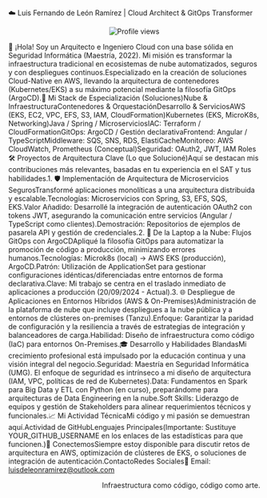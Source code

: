 ☁️ Luis Fernando de León Ramírez | Cloud Architect & GitOps Transformer<p align="center"><img src="https://www.google.com/search?q=https://komarev.com/ghpvc/%3Fusername%3DYOUR_GITHUB_USERNAME%26style%3Dfor-the-badge%26color%3Dblue" alt="Profile views" /></p>👋 ¡Hola! Soy un Arquitecto e Ingeniero Cloud con una base sólida en Seguridad Informática (Maestría, 2022). Mi misión es transformar la infraestructura tradicional en ecosistemas de nube automatizados, seguros y con despliegues continuos.Especializado en la creación de soluciones Cloud-Native en AWS, llevando la arquitectura de contenedores (Kubernetes/EKS) a su máximo potencial mediante la filosofía GitOps (ArgoCD).🧠 Mi Stack de Especialización (Soluciones)Nube & InfraestructuraContenedores & OrquestaciónDesarrollo & ServiciosAWS (EKS, EC2, VPC, EFS, S3, IAM, CloudFormation)Kubernetes (EKS, MicroK8s, Networking)Java / Spring / MicroserviciosIAC: Terraform / CloudFormationGitOps: ArgoCD / Gestión declarativaFrontend: Angular / TypeScriptMiddleware: SQS, SNS, RDS, ElastiCacheMonitoreo: AWS CloudWatch, Prometheus (Conceptual)Seguridad: OAuth2, JWT, IAM Roles🛠️ Proyectos de Arquitectura Clave (Lo que Solucioné)Aquí se destacan mis contribuciones más relevantes, basadas en tu experiencia en el SAT y tus habilidades.1. 🛡️ Implementación de Arquitectura de Microservicios SegurosTransformé aplicaciones monolíticas a una arquitectura distribuida y escalable.Tecnologías: Microservicios con Spring, S3, EFS, SQS, EKS.Valor Añadido: Desarrollé la integración de autenticación OAuth2 con tokens JWT, asegurando la comunicación entre servicios (Angular / TypeScript como clientes).Demostración: Repositorios de ejemplos de pasarela API y gestión de credenciales.2. 🚀 De la Laptop a la Nube: Flujos GitOps con ArgoCDApliqué la filosofía GitOps para automatizar la promoción de código a producción, minimizando errores humanos.Tecnologías: Microk8s (local) -> AWS EKS (producción), ArgoCD.Patrón: Utilización de ApplicationSet para gestionar configuraciones idénticas/diferenciadas entre entornos de forma declarativa.Clave: Mi trabajo se centra en el traslado inmediato de aplicaciones a producción (20/09/2024 - Actual).3. 🌐 Despliegue de Aplicaciones en Entornos Híbridos (AWS & On-Premises)Administración de la plataforma de nube que incluye despliegues a la nube pública y a entornos de clústeres on-premises (Tanzu).Enfoque: Garantizar la paridad de configuración y la resiliencia a través de estrategias de integración y balanceadores de carga.Habilidad: Diseño de infraestructura como código (IaC) para entornos On-Premises.🎓 Desarrollo y Habilidades BlandasMi crecimiento profesional está impulsado por la educación continua y una visión integral del negocio.Seguridad: Maestría en Seguridad Informática (UMG). El enfoque de seguridad es intrínseco a mi diseño de arquitectura (IAM, VPC, políticas de red de Kubernetes).Data: Fundamentos en Spark para Big Data y ETL con Python (en curso), preparándome para arquitecturas de Data Engineering en la nube.Soft Skills: Liderazgo de equipos y gestión de Stakeholders para alinear requerimientos técnicos y funcionales.📈 Mi Actividad TécnicaMi código y mi pasión se demuestran aquí.Actividad de GitHubLenguajes Principales(Importante: Sustituye YOUR_GITHUB_USERNAME en los enlaces de las estadísticas para que funcionen.)🤝 ConectemosSiempre estoy disponible para discutir retos de arquitectura en AWS, optimización de clústeres de EKS, o soluciones de integración de autenticación.ContactoRedes Sociales📧 Email: luisdeleonramirez@outlook.com<p align="right">Infraestructura como código, código como arte.</p>
